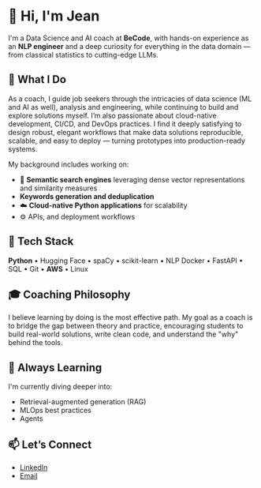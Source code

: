 # 👋 Hi, I'm Jean

I'm a Data Science and AI coach at **BeCode**, with hands-on experience as an **NLP engineer** and a deep curiosity for everything in the data domain — from classical statistics to cutting-edge LLMs.

## 💼 What I Do
As a coach, I guide job seekers through the intricacies of data science (ML and AI as well), analysis and engineering, while continuing to build and explore solutions myself. I’m also passionate about cloud-native development, CI/CD, and DevOps practices. I find it deeply satisfying to design robust, elegant workflows that make data solutions reproducible, scalable, and easy to deploy — turning prototypes into production-ready systems.

My background includes working on:
- 🔎 **Semantic search engines** leveraging dense vector representations and similarity measures
- **Keywords generation and deduplication** 
- ☁️ **Cloud-native Python applications** for scalability
- ⚙️ APIs, and deployment workflows

## 🧰 Tech Stack
**Python** • Hugging Face • spaCy • scikit-learn  • NLP
Docker • FastAPI • SQL • Git • **AWS**  • Linux    

## 🎓 Coaching Philosophy
I believe learning by doing is the most effective path. My goal as a coach is to bridge the gap between theory and practice, encouraging students to build real-world solutions, write clean code, and understand the "why" behind the tools.

## 🧠 Always Learning
I'm currently diving deeper into:
- Retrieval-augmented generation (RAG)
- MLOps best practices
- Agents

## 📫 Let’s Connect
- [LinkedIn](https://www.linkedin.com/in/jean-cheramy-b85653168/)
- [Email](cheramy.jean.emile@gmail.com)
